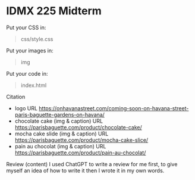 # IDMX 225 Midterm

Put your CSS in:

> css/style.css

Put your images in:

> img

Put your code in:

> index.html

Citation
- logo
URL https://onhavanastreet.com/coming-soon-on-havana-street-paris-baguette-gardens-on-havana/
- chocolate cake (img & caption)
URL https://parisbaguette.com/product/chocolate-cake/
- mocha cake slide (img & caption)
URL https://parisbaguette.com/product/mocha-cake-slice/
- pain au chocolat (img & caption)
URL https://parisbaguette.com/product/pain-au-chocolat/

Review (content)
I used ChatGPT to write a review for me first, to give myself an idea of how to write it then I wrote it in my own words.